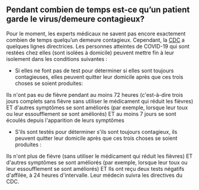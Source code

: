 ## Pendant combien de temps est-ce qu’un patient garde le virus/demeure contagieux?

Pour le moment, les experts médicaux ne savent pas encore exactement combien de temps quelqu’un demeure contagieux. Cependant, la [CDC](https://www.cdc.gov/coronavirus/2019-ncov/if-you-are-sick/care-for-someone.html) a quelques lignes directrices. Les personnes atteintes de COVID-19 qui sont restées chez elles (sont isolées à domicile) peuvent mettre fin à leur isolement dans les conditions suivantes :

- Si elles ne font pas de test pour déterminer si elles sont toujours contagieuses, elles peuvent quitter leur domicile après que ces trois choses se soient produites:

Ils n'ont pas eu de fièvre pendant au moins 72 heures (c'est-à-dire trois jours complets sans fièvre sans utiliser le médicament qui réduit les fièvres)
ET
d'autres symptômes se sont améliorés (par exemple, lorsque leur toux ou leur essoufflement se sont améliorés)
ET
au moins 7 jours se sont écoulés depuis l'apparition de leurs symptômes

- S'ils sont testés pour déterminer s'ils sont toujours contagieux, ils peuvent quitter leur domicile après que ces trois choses se soient produites :

Ils n'ont plus de fièvre (sans utiliser le médicament qui réduit les fièvres)
ET
d'autres symptômes se sont améliorés (par exemple, lorsque leur toux ou leur essoufflement se sont améliorés)
ET
Ils ont reçu deux tests négatifs d'affilée, à 24 heures d'intervalle. Leur médecin suivra les directives du CDC.
